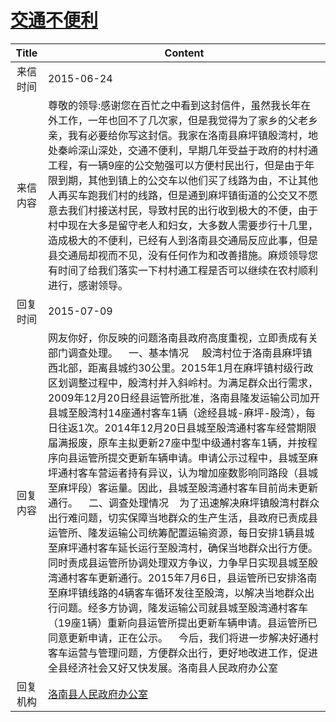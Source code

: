 # [交通不便利](http://www.shangluo.gov.cn/zmhd/ldxxxx.jsp?urltype=leadermail.LeaderMailContentUrl&wbtreeid=1112&leadermailid=3214)

| Title |                                                                                                                                                                                                                                                                                                                                Content                                                                                                                                                                                                                                                                                                                                |
|:-----:|-----------------------------------------------------------------------------------------------------------------------------------------------------------------------------------------------------------------------------------------------------------------------------------------------------------------------------------------------------------------------------------------------------------------------------------------------------------------------------------------------------------------------------------------------------------------------------------------------------------------------------------------------------------------------|
| 来信时间  | 2015-06-24                                                                                                                                                                                                                                                                                                                                                                                                                                                                                                                                                                                                                                                            |
| 来信内容  | 尊敬的领导:感谢您在百忙之中看到这封信件，虽然我长年在外工作，一年也回不了几次家，但是我觉得为了家乡的父老乡亲，我有必要给你写这封信。我家在洛南县麻坪镇殷湾村，地处秦岭深山深处，交通不便利，早期几年受益于政府的村村通工程，有一辆9座的公交勉强可以方便村民出行，但是由于年限到期，其他到镇上的公交车以他们买了线路为由，不让其他人再买车跑我们村的线路，但是通到麻坪镇街道的公交又不愿意去我们村接送村民，导致村民的出行收到极大的不便，由于村中现在大多是留守老人和妇女，大多数人需要步行十几里，造成极大的不便利，已经有人到洛南县交通局反应此事，但是县交通局却视而不见，没有任何作为和改善措施。麻烦领导您有时间了给我们落实一下村村通工程是否可以继续在农村顺利进行，感谢领导。                                                                                                                                                                                                                                                                                                                          |
| 回复时间  | 2015-07-09                                                                                                                                                                                                                                                                                                                                                                                                                                                                                                                                                                                                                                                            |
| 回复内容  | 网友你好，你反映的问题洛南县政府高度重视，立即责成有关部门调查处理。    一、基本情况     殷湾村位于洛南县麻坪镇西北部，距离县城约30公里。2015年1月在麻坪镇村级行政区划调整过程中，殷湾村并入斜岭村。为满足群众出行需求，2009年12月20日经县运管所批准，洛南县隆发运输公司加开县城至殷湾村14座通村客车1辆（途经县城-麻坪-殷湾），每日往返1次。2014年12月20日县城至殷湾通村客车经营期限届满报废，原车主拟更新27座中型中级通村客车1辆，并按程序向县运管所提交更新车辆申请。申请公示过程中，县城至麻坪通村客车营运者持有异议，认为增加座数影响同路段（县城至麻坪段）客运量。因此，县城至殷湾通村客车目前尚未更新通行。    二、调查处理情况    为了迅速解决麻坪镇殷湾村群众出行难问题，切实保障当地群众的生产生活，县政府已责成县运管所、隆发运输公司统筹配置运输资源，每日安排1辆县城至麻坪通村客车延长运行至殷湾村，确保当地群众出行方便。同时责成县运管所协调处理双方争议，力争早日实现县城至殷湾通村客车更新通行。2015年7月6日，县运管所已安排洛南至麻坪镇线路的4辆客车循环发往至殷湾，以解决当地群众出行问题。经多方协调，隆发运输公司就县城至殷湾通村客车（19座1辆）重新向县运管所提出更新车辆申请。县运管所已同意更新申请，正在公示。    今后，我们将进一步解决好通村客车运营与管理问题，方便群众出行，更好地改进工作，促进全县经济社会又好又快发展。洛南县人民政府办公室 |
| 回复机构  | [洛南县人民政府办公室](../../category/agencies/洛南县人民政府办公室.md)                                                                                                                                                                                                                                                                                                                                                                                                                                                                                                                                                                                                                   |